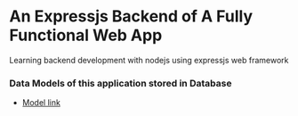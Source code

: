 # An Expressjs Backend of A Fully Functional Web App

<p>Learning backend development with nodejs using expressjs web framework</p>

### Data Models of this application stored in Database

- [Model link](https://app.eraser.io/workspace/0fCWTxEdvnMwhKInma9R?origin=share&elements=0L7BXY0UcIXBwV3M7PZjZQ)
